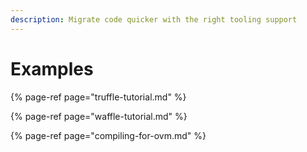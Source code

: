 ```yaml
---
description: Migrate code quicker with the right tooling support
---
```


# Examples

{% page-ref page="truffle-tutorial.md" %}

{% page-ref page="waffle-tutorial.md" %}

{% page-ref page="compiling-for-ovm.md" %}





